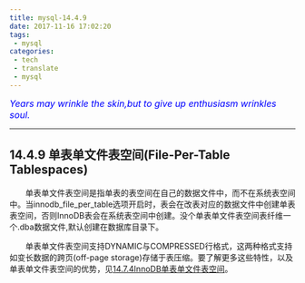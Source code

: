 ```yaml
---
title: mysql-14.4.9
date: 2017-11-16 17:02:20
tags:
 - mysql
categories:
 - tech
 - translate
 - mysql
---
```



<font color='blue' style="font-style:italic" size="3">Years may wrinkle the skin,but to give up enthusiasm wrinkles soul.</font>

------

## 14.4.9 单表单文件表空间(File-Per-Table Tablespaces)

&emsp;&emsp;单表单文件表空间是指单表的表空间在自己的数据文件中，而不在系统表空间中。当innodb_file_per_table选项开启时，表会在改表对应的数据文件中创建单表表空间，否则InnoDB表会在系统表空间中创建。没个单表单文件表空间表纤维一个.dba数据文件,默认创建在数据库目录下。

&emsp;&emsp;单表单文件表空间支持DYNAMIC与COMPRESSED行格式，这两种格式支持如变长数据的跨页(off-page storage)存储于表压缩。要了解更多这些特性，以及单表单文件表空间的优势，见[14.7.4InnoDB单表单文件表空间]()。